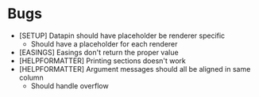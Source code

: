 # Bugs

- [SETUP] Datapin should have placeholder be renderer specific
	- Should have a placeholder for each renderer
- [EASINGS] Easings don't return the proper value
- [HELPFORMATTER] Printing sections doesn't work
- [HELPFORMATTER] Argument messages should all be aligned in same column
	- Should handle overflow
